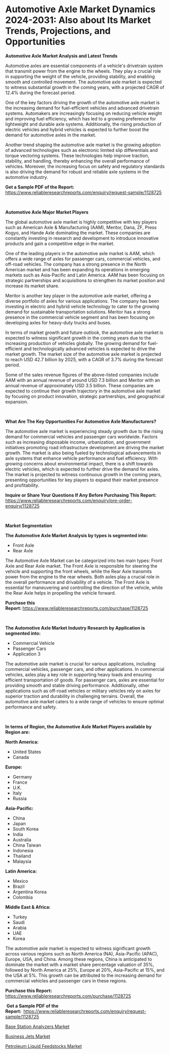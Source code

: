 <p><h1>Automotive Axle Market Dynamics 2024-2031: Also about Its Market Trends, Projections, and Opportunities</h1></p><p><strong>Automotive Axle Market Analysis and Latest Trends</strong></p>
<p><p>Automotive axles are essential components of a vehicle's drivetrain system that transmit power from the engine to the wheels. They play a crucial role in supporting the weight of the vehicle, providing stability, and enabling smooth and controlled movement. The automotive axle market is expected to witness substantial growth in the coming years, with a projected CAGR of 12.4% during the forecast period.</p><p>One of the key factors driving the growth of the automotive axle market is the increasing demand for fuel-efficient vehicles and advanced drivetrain systems. Automakers are increasingly focusing on reducing vehicle weight and improving fuel efficiency, which has led to a growing preference for lightweight and durable axle systems. Additionally, the rising production of electric vehicles and hybrid vehicles is expected to further boost the demand for automotive axles in the market.</p><p>Another trend shaping the automotive axle market is the growing adoption of advanced technologies such as electronic limited slip differentials and torque vectoring systems. These technologies help improve traction, stability, and handling, thereby enhancing the overall performance of vehicles. Moreover, the increasing focus on safety and regulatory standards is also driving the demand for robust and reliable axle systems in the automotive industry.</p></p>
<p><strong>Get a Sample PDF of the Report:&nbsp;</strong> <a href="https://www.reliableresearchreports.com/enquiry/request-sample/1128725">https://www.reliableresearchreports.com/enquiry/request-sample/1128725</a></p>
<p>&nbsp;</p>
<p><strong>Automotive Axle Major Market Players</strong></p>
<p><p>The global automotive axle market is highly competitive with key players such as American Axle & Manufacturing (AAM), Meritor, Dana, ZF, Press Kogyo, and Hande Axle dominating the market. These companies are constantly investing in research and development to introduce innovative products and gain a competitive edge in the market.</p><p>One of the leading players in the automotive axle market is AAM, which offers a wide range of axles for passenger cars, commercial vehicles, and off-road vehicles. The company has a strong presence in the North American market and has been expanding its operations in emerging markets such as Asia-Pacific and Latin America. AAM has been focusing on strategic partnerships and acquisitions to strengthen its market position and increase its market share.</p><p>Meritor is another key player in the automotive axle market, offering a diverse portfolio of axles for various applications. The company has been investing in electric and hybrid vehicle technology to cater to the growing demand for sustainable transportation solutions. Meritor has a strong presence in the commercial vehicle segment and has been focusing on developing axles for heavy-duty trucks and buses.</p><p>In terms of market growth and future outlook, the automotive axle market is expected to witness significant growth in the coming years due to the increasing production of vehicles globally. The growing demand for fuel-efficient and technologically advanced vehicles is expected to drive the market growth. The market size of the automotive axle market is projected to reach USD 42.7 billion by 2025, with a CAGR of 3.7% during the forecast period.</p><p>Some of the sales revenue figures of the above-listed companies include AAM with an annual revenue of around USD 7.3 billion and Meritor with an annual revenue of approximately USD 3.5 billion. These companies are expected to continue their growth trajectory in the automotive axle market by focusing on product innovation, strategic partnerships, and geographical expansion.</p></p>
<p>&nbsp;</p>
<p><strong>What Are The Key Opportunities For Automotive Axle Manufacturers?</strong></p>
<p><p>The automotive axle market is experiencing steady growth due to the rising demand for commercial vehicles and passenger cars worldwide. Factors such as increasing disposable income, urbanization, and government initiatives promoting road infrastructure development are driving the market growth. The market is also being fueled by technological advancements in axle systems that enhance vehicle performance and fuel efficiency. With growing concerns about environmental impact, there is a shift towards electric vehicles, which is expected to further drive the demand for axles. The market is projected to witness continuous growth in the coming years, presenting opportunities for key players to expand their market presence and profitability.</p></p>
<p><strong>Inquire or Share Your Questions If Any Before Purchasing This Report:</strong> <a href="https://www.reliableresearchreports.com/enquiry/pre-order-enquiry/1128725">https://www.reliableresearchreports.com/enquiry/pre-order-enquiry/1128725</a></p>
<p>&nbsp;</p>
<p><strong>Market Segmentation</strong></p>
<p><strong>The Automotive Axle Market Analysis by types is segmented into:</strong></p>
<p><ul><li>Front Axle</li><li>Rear Axle</li></ul></p>
<p><p>The Automotive Axle Market can be categorized into two main types: Front Axle and Rear Axle market. The Front Axle is responsible for steering the vehicle and supporting the front wheels, while the Rear Axle transmits power from the engine to the rear wheels. Both axles play a crucial role in the overall performance and drivability of a vehicle. The Front Axle is essential for maneuvering and controlling the direction of the vehicle, while the Rear Axle helps in propelling the vehicle forward.</p></p>
<p><strong>Purchase this Report:&nbsp;</strong><a href="https://www.reliableresearchreports.com/purchase/1128725">https://www.reliableresearchreports.com/purchase/1128725</a></p>
<p>&nbsp;</p>
<p><strong>The Automotive Axle Market Industry Research by Application is segmented into:</strong></p>
<p><ul><li>Commercial Vehicle</li><li>Passenger Cars</li><li>Application 3</li></ul></p>
<p><p>The automotive axle market is crucial for various applications, including commercial vehicles, passenger cars, and other applications. In commercial vehicles, axles play a key role in supporting heavy loads and ensuring efficient transportation of goods. For passenger cars, axles are essential for providing smooth and stable driving performance. Additionally, other applications such as off-road vehicles or military vehicles rely on axles for superior traction and durability in challenging terrains. Overall, the automotive axle market caters to a wide range of vehicles to ensure optimal performance and safety.</p></p>
<p>&nbsp;</p>
<p><strong>In terms of Region, the Automotive Axle Market Players available by Region are:</strong></p>
<p>
    <p> <strong> North America: </strong>
        <ul>
            <li>United States</li>
            <li>Canada</li>
        </ul>
        </p> 
    <p> <strong> Europe: </strong>
        <ul>
            <li>Germany</li>
            <li>France</li>
            <li>U.K.</li>
            <li>Italy</li>
            <li>Russia</li>
        </ul>
        </p> 
    <p> <strong> Asia-Pacific: </strong>
        <ul>
            <li>China</li>
            <li>Japan</li>
            <li>South Korea</li>
            <li>India</li>
            <li>Australia</li>
            <li>China Taiwan</li>
            <li>Indonesia</li>
            <li>Thailand</li>
            <li>Malaysia</li>
        </ul>
        </p> 
    <p> <strong> Latin America: </strong>
        <ul>
            <li>Mexico</li>
            <li>Brazil</li>
            <li>Argentina Korea</li>
            <li>Colombia</li>
        </ul>
        </p> 
    <p> <strong> Middle East & Africa: </strong>
        <ul>
            <li>Turkey</li>
            <li>Saudi</li>
            <li>Arabia</li>
            <li>UAE</li>
            <li>Korea</li>
        </ul>
    </p>
    </p>
<p><p>The automotive axle market is expected to witness significant growth across various regions such as North America (NA), Asia-Pacific (APAC), Europe, USA, and China. Among these regions, China is anticipated to dominate the market with a market share percentage valuation of 35%, followed by North America at 25%, Europe at 20%, Asia-Pacific at 15%, and the USA at 5%. This growth can be attributed to the increasing demand for commercial vehicles and passenger cars in these regions.</p></p>
<p><strong>Purchase this Report: </strong><a href="https://www.reliableresearchreports.com/purchase/1128725">https://www.reliableresearchreports.com/purchase/1128725</a></p>
<p>&nbsp;<strong>Get a Sample PDF of the Report:&nbsp;&nbsp;</strong><a href="https://www.reliableresearchreports.com/enquiry/request-sample/1128725">https://www.reliableresearchreports.com/enquiry/request-sample/1128725</a></p>
<p><strong></strong></p>
<p><p><a href="https://view.publitas.com/reportprime-1/base-station-analyzers-market-share-market-new-trends-analysis-report-by-type-by-application-by-end-use-by-region-and-segment-forecasts-2023-2030/">Base Station Analyzers Market</a></p><p><a href="https://github.com/lataunyatinikmelvin59ilbd0dv/Market-Research-Report-List-1/blob/main/business-jets-market.md">Business Jets Market</a></p><p><a href="https://view.publitas.com/reportprime-1/petroleum-liquid-feedstocks-market-size-share-trends-analysis-report-by-application-regional-outlook-competitive-strategies-and-segment-forecasts-2023-2030/">Petroleum Liquid Feedstocks Market</a></p></p>